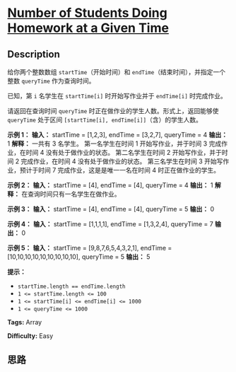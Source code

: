 # [Number of Students Doing Homework at a Given Time][title]

## Description

给你两个整数数组 `startTime`（开始时间）和 `endTime`（结束时间），并指定一个整数 `queryTime` 作为查询时间。

已知，第 `i` 名学生在 `startTime[i]` 时开始写作业并于 `endTime[i]` 时完成作业。

请返回在查询时间 `queryTime` 时正在做作业的学生人数。形式上，返回能够使 `queryTime` 处于区间 `[startTime[i],
endTime[i]]`（含）的学生人数。



**示例 1：**
            **输入：** startTime = [1,2,3], endTime = [3,2,7], queryTime = 4    **输出：** 1    **解释：** 一共有 3 名学生。    第一名学生在时间 1 开始写作业，并于时间 3 完成作业，在时间 4 没有处于做作业的状态。    第二名学生在时间 2 开始写作业，并于时间 2 完成作业，在时间 4 没有处于做作业的状态。    第三名学生在时间 3 开始写作业，预计于时间 7 完成作业，这是是唯一一名在时间 4 时正在做作业的学生。    

**示例 2：**
            **输入：** startTime = [4], endTime = [4], queryTime = 4    **输出：** 1    **解释：** 在查询时间只有一名学生在做作业。    

**示例 3：**
            **输入：** startTime = [4], endTime = [4], queryTime = 5    **输出：** 0    

**示例 4：**
            **输入：** startTime = [1,1,1,1], endTime = [1,3,2,4], queryTime = 7    **输出：** 0    

**示例 5：**
            **输入：** startTime = [9,8,7,6,5,4,3,2,1], endTime = [10,10,10,10,10,10,10,10,10], queryTime = 5    **输出：** 5    



**提示：**

  * `startTime.length == endTime.length`
  * `1 <= startTime.length <= 100`
  * `1 <= startTime[i] <= endTime[i] <= 1000`
  * `1 <= queryTime <= 1000`


**Tags:** Array

**Difficulty:** Easy

## 思路

[title]: https://leetcode-cn.com/problems/number-of-students-doing-homework-at-a-given-time
